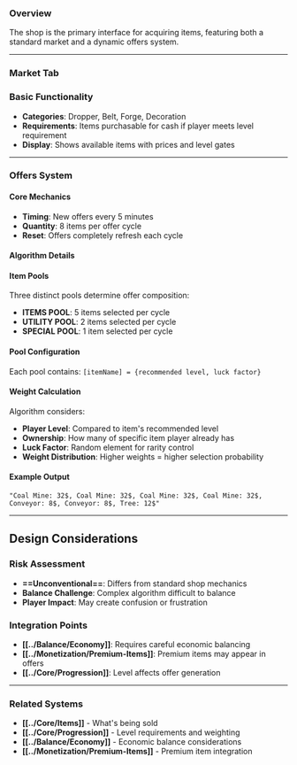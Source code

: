 ### Overview
The shop is the primary interface for acquiring items, featuring both a standard market and a dynamic offers system.

---
### Market Tab

### Basic Functionality
- **Categories**: Dropper, Belt, Forge, Decoration
- **Requirements**: Items purchasable for cash if player meets level requirement
- **Display**: Shows available items with prices and level gates

---
### Offers System

#### Core Mechanics
- **Timing**: New offers every 5 minutes
- **Quantity**: 8 items per offer cycle
- **Reset**: Offers completely refresh each cycle

#### Algorithm Details

#### Item Pools
Three distinct pools determine offer composition:
- **ITEMS POOL**: 5 items selected per cycle
- **UTILITY POOL**: 2 items selected per cycle  
- **SPECIAL POOL**: 1 item selected per cycle

#### Pool Configuration
Each pool contains: `[itemName] = {recommended level, luck factor}`

#### Weight Calculation
Algorithm considers:
- **Player Level**: Compared to item's recommended level
- **Ownership**: How many of specific item player already has
- **Luck Factor**: Random element for rarity control
- **Weight Distribution**: Higher weights = higher selection probability

#### Example Output
```
"Coal Mine: 32$, Coal Mine: 32$, Coal Mine: 32$, Coal Mine: 32$, 
Conveyor: 8$, Conveyor: 8$, Tree: 12$"
```

---
## Design Considerations

### Risk Assessment
- **==Unconventional==**: Differs from standard shop mechanics
- **Balance Challenge**: Complex algorithm difficult to balance
- **Player Impact**: May create confusion or frustration

### Integration Points
- **[[../Balance/Economy]]**: Requires careful economic balancing
- **[[../Monetization/Premium-Items]]**: Premium items may appear in offers
- **[[../Core/Progression]]**: Level affects offer generation

---
### Related Systems

- **[[../Core/Items]]** - What's being sold
- **[[../Core/Progression]]** - Level requirements and weighting
- **[[../Balance/Economy]]** - Economic balance considerations
- **[[../Monetization/Premium-Items]]** - Premium item integration